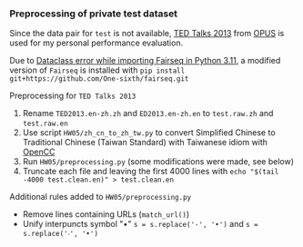 ### Preprocessing of private test dataset

Since the data pair for `test` is not available, [TED Talks 2013](https://object.pouta.csc.fi/OPUS-TED2013/v1.1/moses/en-zh.txt.zip) from [OPUS](https://opus.nlpl.eu/index.php) is used for my personal performance evaluation.

Due to [Dataclass error while importing Fairseq in Python 3.11](https://github.com/facebookresearch/fairseq/issues/5012), a modified version of `Fairseq` is installed with `pip install git+https://github.com/One-sixth/fairseq.git`

Preprocessing for `TED Talks 2013` 
1. Rename `TED2013.en-zh.zh` and `ED2013.en-zh.en` to `test.raw.zh` and `test.raw.en`
2. Use script `HW05/zh_cn_to_zh_tw.py` to convert Simplified Chinese to Traditional Chinese (Taiwan Standard) with Taiwanese idiom with [OpenCC](https://github.com/BYVoid/OpenCC)
3. Run `HW05/preprocessing.py` (some modifications were made, see below)
4. Truncate each file and leaving the first 4000 lines with `echo "$(tail -4000 test.clean.en)" > test.clean.en` 

Additional rules added to `HW05/preprocessing.py`
- Remove lines containing URLs (`match_url()`)
- Unify interpuncts symbol "•" `s = s.replace('·', '•')` and `s = s.replace('‧', '•')`
